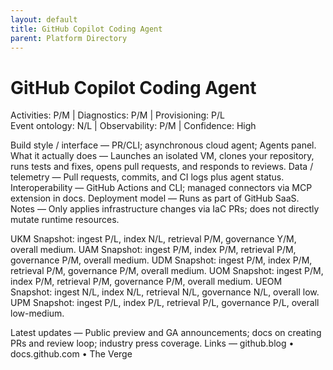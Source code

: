 ```yaml
---
layout: default
title: GitHub Copilot Coding Agent
parent: Platform Directory
---
```


# GitHub Copilot Coding Agent

Activities: P/M | Diagnostics: P/M | Provisioning: P/L  
Event ontology: N/L | Observability: P/M | Confidence: High

Build style / interface — PR/CLI; asynchronous cloud agent; Agents panel.
What it actually does — Launches an isolated VM, clones your repository, runs tests and fixes, opens pull requests, and responds to reviews.
Data / telemetry — Pull requests, commits, and CI logs plus agent status.
Interoperability — GitHub Actions and CLI; managed connectors via MCP extension in docs.
Deployment model — Runs as part of GitHub SaaS.
Notes — Only applies infrastructure changes via IaC PRs; does not directly mutate runtime resources.

UKM Snapshot: ingest P/L, index N/L, retrieval P/M, governance Y/M, overall medium.
UAM Snapshot: ingest P/M, index P/M, retrieval P/M, governance P/M, overall medium.
UDM Snapshot: ingest P/M, index P/M, retrieval P/M, governance P/M, overall medium.
UOM Snapshot: ingest P/M, index P/M, retrieval P/M, governance P/M, overall medium.
UEOM Snapshot: ingest N/L, index N/L, retrieval N/L, governance N/L, overall low.
UPM Snapshot: ingest P/L, index P/L, retrieval P/L, governance P/L, overall low-medium.

Latest updates — Public preview and GA announcements; docs on creating PRs and review loop; industry press coverage.
Links — github.blog • docs.github.com • The Verge
